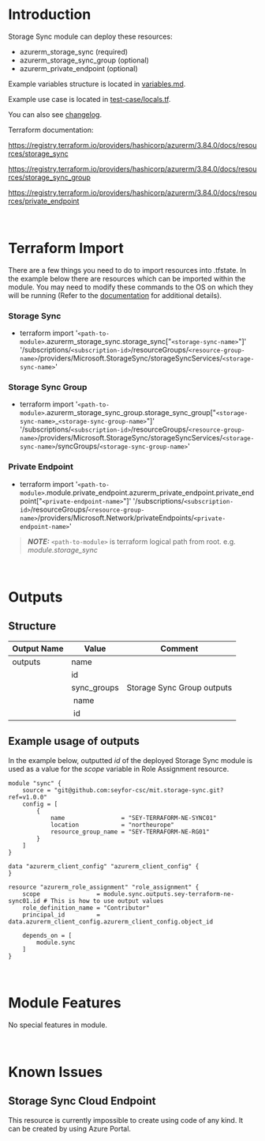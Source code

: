 # Introduction
Storage Sync module can deploy these resources:
* azurerm_storage_sync (required)
* azurerm_storage_sync_group (optional)
* azurerm_private_endpoint (optional)

Example variables structure is located in [variables.md](variables.md).

Example use case is located in [test-case/locals.tf](test-case/locals.tf).

You can also see [changelog](changelog.md).

Terraform documentation:

https://registry.terraform.io/providers/hashicorp/azurerm/3.84.0/docs/resources/storage_sync

https://registry.terraform.io/providers/hashicorp/azurerm/3.84.0/docs/resources/storage_sync_group

https://registry.terraform.io/providers/hashicorp/azurerm/3.84.0/docs/resources/private_endpoint

&nbsp;

# Terraform Import
There are a few things you need to do to import resources into .tfstate. In the example below there are resources which can be imported within the module. You may need to modify these commands to the OS on which they will be running (Refer to the [documentation](https://developer.hashicorp.com/terraform/cli/commands/import#example-import-into-resource-configured-with-for_each) for additional details).
### Storage Sync
* terraform import '`<path-to-module>`.azurerm_storage_sync.storage_sync["`<storage-sync-name>`"]' '/subscriptions/`<subscription-id>`/resourceGroups/`<resource-group-name>`/providers/Microsoft.StorageSync/storageSyncServices/`<storage-sync-name>`'
### Storage Sync Group
* terraform import '`<path-to-module>`.azurerm_storage_sync_group.storage_sync_group["`<storage-sync-name>`_`<storage-sync-group-name>`"]' '/subscriptions/`<subscription-id>`/resourceGroups/`<resource-group-name>`/providers/Microsoft.StorageSync/storageSyncServices/`<storage-sync-name>`/syncGroups/`<storage-sync-group-name>`'
 ### Private Endpoint
* terraform import '`<path-to-module>`.module.private_endpoint.azurerm_private_endpoint.private_endpoint["`<private-endpoint-name>`"]' '/subscriptions/`<subscription-id>`/resourceGroups/`<resource-group-name>`/providers/Microsoft.Network/privateEndpoints/`<private-endpoint-name>`'

 > **_NOTE:_** `<path-to-module>` is terraform logical path from root. e.g. _module.storage\_sync_

&nbsp;

# Outputs
## Structure

| Output Name | Value       | Comment                    |
| ----------- | ----------- | -------------------------- |
| outputs     | name        |                            |
|             | id          |                            |
|             | sync_groups | Storage Sync Group outputs |
|             | &nbsp;name  |                            |
|             | &nbsp;id    |                            |


## Example usage of outputs
In the example below, outputted _id_ of the deployed Storage Sync module is used as a value for the _scope_ variable in Role Assignment resource.
```
module "sync" {
    source = "git@github.com:seyfor-csc/mit.storage-sync.git?ref=v1.0.0"
    config = [
        {
            name                = "SEY-TERRAFORM-NE-SYNC01"
            location            = "northeurope"
            resource_group_name = "SEY-TERRAFORM-NE-RG01"
        }
    ]
}

data "azurerm_client_config" "azurerm_client_config" {
}

resource "azurerm_role_assignment" "role_assignment" {
    scope                = module.sync.outputs.sey-terraform-ne-sync01.id # This is how to use output values
    role_definition_name = "Contributor"
    principal_id         = data.azurerm_client_config.azurerm_client_config.object_id

    depends_on = [
        module.sync
    ]
}
```

&nbsp;

# Module Features
No special features in module.

&nbsp;

# Known Issues
## Storage Sync Cloud Endpoint
This resource is currently impossible to create using code of any kind. It can be created by using Azure Portal.